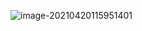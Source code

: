 ![image-20210420115951401](C:\Users\23190\AppData\Roaming\Typora\typora-user-images\image-20210420115951401.png)